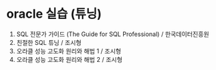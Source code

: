 # oracle 실습 (튜닝)
1. SQL 전문가 가이드 (The Guide for SQL Professional) / 한국데이터진흥원
2. 친절한 SQL 튜닝 / 조시형
3. 오라클 성능 고도화 원리와 해법 1 / 조시형
4. 오라클 성능 고도화 원리와 해법 2 / 조시형 
